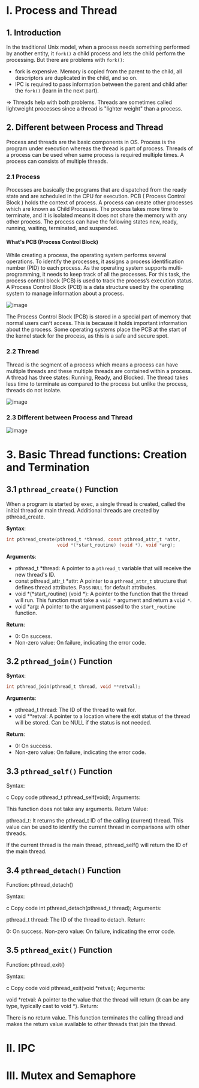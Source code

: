 # I. Process and Thread
## 1. Introduction
In the traditional Unix model, when a process needs something performed by another entity, it `fork()` a child process and lets the child perform the processing. But there are problems with `fork()`:
- fork is expensive. Memory is copied from the parent to the child, all descriptors are duplicated in the child, and so on.
- IPC is required to pass information between the parent and child after the `fork()` (learn in the next part).

=> Threads help with both problems. Threads are sometimes called lightweight processes since a thread is "lighter weight" than a process.

## 2. Different between Process and Thread
Process and threads are the basic components in OS. Process is the program under execution whereas the thread is part of process. Threads of a process can be used when same process is required multiple times. A process can consists of multiple threads.
### 2.1 Process
Processes are basically the programs that are dispatched from the ready state and are scheduled in the CPU for execution. PCB ( Process Control Block ) holds the context of process. A process can create other processes which are known as Child Processes. The process takes more time to terminate, and it is isolated means it does not share the memory with any other process. The process can have the following states new, ready, running, waiting, terminated, and suspended.
#### What's PCB (Process Control Block)
While creating a process, the operating system performs several operations. To identify the processes, it assigns a process identification number (PID) to each process. As the operating system supports multi-programming, it needs to keep track of all the processes. For this task, the process control block (PCB) is used to track the process’s execution status. A Process Control Block (PCB) is a data structure used by the operating system to manage information about a process.

![image](https://github.com/user-attachments/assets/0f8935be-efaa-4f27-a438-e8b5adf11610)

The Process Control Block (PCB) is stored in a special part of memory that normal users can’t access. This is because it holds important information about the process. Some operating systems place the PCB at the start of the kernel stack for the process, as this is a safe and secure spot.
### 2.2 Thread
Thread is the segment of a process which means a process can have multiple threads and these multiple threads are contained within a process. A thread has three states: Running, Ready, and Blocked.
The thread takes less time to terminate as compared to the process but unlike the process, threads do not isolate.

![image](https://github.com/user-attachments/assets/ac0cd03f-f94c-4520-aef5-53c89223826d)

### 2.3 Different between Process and Thread

![image](https://github.com/user-attachments/assets/b89eef3c-072e-496d-861d-3a90edbe0a97)

# 3. Basic Thread functions: Creation and Termination
## 3.1 `pthread_create()` Function
When a program is started by exec, a single thread is created, called the initial thread or main thread. Additional threads are created by pthread_create.

**Syntax**:

```c
int pthread_create(pthread_t *thread, const pthread_attr_t *attr,
                   void *(*start_routine) (void *), void *arg);
```

**Arguments**:
- pthread_t *thread: A pointer to a `pthread_t` variable that will receive the new thread's ID.
- const pthread_attr_t *attr: A pointer to a `pthread_attr_t` structure that defines thread attributes. Pass `NULL` for default attributes.
- void *(*start_routine) (void *): A pointer to the function that the thread will run. This function must take a `void *` argument and return a `void *`.
- void *arg: A pointer to the argument passed to the `start_routine` function.

**Return**:
- 0: On success.
- Non-zero value: On failure, indicating the error code.

## 3.2 `pthread_join()` Function

**Syntax**:
```c
int pthread_join(pthread_t thread, void **retval);
```

**Arguments**:
- pthread_t thread: The ID of the thread to wait for.
- void **retval: A pointer to a location where the exit status of the thread will be stored. Can be NULL if the status is not needed.

**Return**:
- 0: On success.
- Non-zero value: On failure, indicating the error code.
## 3.3 `pthread_self()` Function
Syntax:

c
Copy code
pthread_t pthread_self(void);
Arguments:

This function does not take any arguments.
Return Value:

pthread_t: It returns the pthread_t ID of the calling (current) thread. This value can be used to identify the current thread in comparisons with other threads.

If the current thread is the main thread, pthread_self() will return the ID of the main thread.
## 3.4 `pthread_detach()` Function
Function: pthread_detach()

Syntax:

c
Copy code
int pthread_detach(pthread_t thread);
Arguments:

pthread_t thread: The ID of the thread to detach.
Return:

0: On success.
Non-zero value: On failure, indicating the error code.
## 3.5 `pthread_exit()` Function
Function: pthread_exit()

Syntax:

c
Copy code
void pthread_exit(void *retval);
Arguments:

void *retval: A pointer to the value that the thread will return (it can be any type, typically cast to void *).
Return:

There is no return value. This function terminates the calling thread and makes the return value available to other threads that join the thread.
# II. IPC

# III. Mutex and Semaphore
